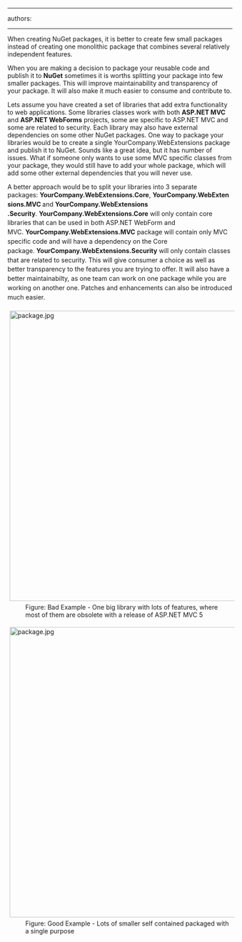 

---
authors:

---




<span class='intro'> When creating NuGet packages, it is better to create few small packages instead of creating one monolithic&#160;package that combines several relatively independent features.&#160; </span>

<p>​​When you are making a decision to package your reusable code and publish it to 
   <strong>NuGet</strong> sometimes it is worths splitting your package into few smaller packages. This will improve maintainability and transparency&#160;of your package. It will also make it much easier to consume and contribute to.</p><p>Lets assume you have created a set of libraries that add extra functionality to web applications. Some libraries classes work with both 
   <strong>ASP.NET MVC</strong> and 
   <strong>ASP.NET WebForms</strong> projects, some are specific to ASP.NET MVC and some are related to security. Each library may also have external dependencies on some other NuGet packages. One way to package your libraries would be to create a single YourCompany.WebExtensions package and publish it to NuGet. Sounds like a great idea, but it has number of issues. What if someone only wants to use some MVC specific classes from your package, they would still have to add your whole package, which will add some other external dependencies that you will never use.</p><p>A better approach would be to split your libraries into 3 separate packages&#58;&#160;<span style="line-height&#58;20.7999992370605px;"><strong>YourCompany.WebExtensions</strong></span><strong>.Core</strong>,&#160;<span style="line-height&#58;20.7999992370605px;"><strong>YourCompany.WebExtensions</strong></span><span style="line-height&#58;20.7999992370605px;"><strong>​.MVC </strong>and&#160;<span style="line-height&#58;20.7999992370605px;"><strong>YourCompany.WebExtensions</strong></span><span style="line-height&#58;20.7999992370605px;"><strong>​.Security</strong>.&#160;<span style="line-height&#58;20.7999992370605px;"><strong>YourCompany.WebExtensions</strong></span><span style="line-height&#58;20.7999992370605px;"><strong>.Core</strong></span> will only contain core libraries that can be used in both ASP.NET WebForm and MVC.&#160;<span style="line-height&#58;20.7999992370605px;"><strong>YourCompany.WebExtensions</strong></span><span style="line-height&#58;20.7999992370605px;"><strong>.MVC</strong> package will contain only MVC specific code and will have a dependency on the Core package.&#160;<span style="line-height&#58;20.7999992370605px;"><strong>YourCompany.WebExtensions</strong></span><span style="line-height&#58;20.7999992370605px;"><strong>.Security</strong> will only contain classes that are related to security. This will give consumer a choice as well as better transparency to the features you are trying to offer. It will also have a better maintainabilty, as one team can work on one package while you are working on another one. Patches and enhancements can also be introduced much&#160;easier.</span></span></span></span></p><dl class="badImage"><dt> 
      <img src="/PublishingImages/package2.jpg" alt="package.jpg" style="margin&#58;5px;width&#58;650px;" />
   </dt><dd>Figure&#58; Bad Example - One big library with lots of features, where most of them are obsolete with a release of ASP.NET MVC 5</dd></dl><dl class="goodImage"><dt> 
      <img src="/PublishingImages/package.jpg" alt="package.jpg" style="margin&#58;5px;width&#58;650px;" />
   </dt><dd>Figure&#58; Good Example - Lots of smaller self contained packaged with a single purpose</dd></dl>


